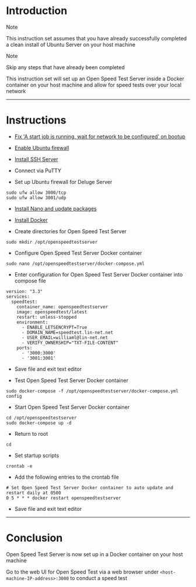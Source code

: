 # Introduction
> [!NOTE]
> This instruction set assumes that you have already successfully completed a clean install of Ubuntu Server on your host machine

> [!NOTE]
> Skip any steps that have already been completed

This instruction set will set up an Open Speed Test Server inside a Docker container on your host machine and allow for speed tests over your local network

-----
# Instructions
* [Fix 'A start job is running, wait for network to be configured' on bootup](fix_network-bootup.md)

* [Enable Ubuntu firewall](enable_firewall.md)

* [Install SSH Server](install_ssh-server.md)

* Connect via PuTTY

* Set up Ubuntu firewall for Deluge Server
```
sudo ufw allow 3000/tcp
sudo ufw allow 3001/udp
```
* [Install Nano and update packages](install_nano.md)

* [Install Docker](install_docker.md)

* Create directories for Open Speed Test Server
```
sudo mkdir /opt/openspeedtestserver
```
* Configure Open Speed Test Server Docker container
```
sudo nano /opt/openspeedtestserver/docker-compose.yml
```
* Enter configuration for Open Speed Test Server Docker container into compose file
```
version: "3.3"
services:
  speedtest:
    container_name: openspeedtestserver
    image: openspeedtest/latest
    restart: unless-stopped
    environment:
      - ENABLE_LETSENCRYPT=True
      - DOMAIN_NAME=speedtest.lin-net.net
      - USER_EMAIL=williaml@lin-net.net
      - VERIFY_OWNERSHIP="TXT-FILE-CONTENT"
    ports:
      - '3000:3000'
      - '3001:3001'
```
* Save file and exit text editor

* Test Open Speed Test Server Docker container
```
sudo docker-compose -f /opt/openspeedtestserver/docker-compose.yml config
```
* Start Open Speed Test Server Docker container
```
cd /opt/openspeedtestserver
sudo docker-compose up -d
```
* Return to root
```
cd
```
* Set startup scripts
```
crontab -e
```
* Add the following entries to the crontab file
```
# Set Open Speed Test Server Docker container to auto update and restart daily at 0500
0 5 * * * docker restart openspeedtestserver
```
* Save file and exit text editor
-----
# Conclusion
Open Speed Test Server is now set up in a Docker container on your host machine

Go to the web UI for Open Speed Test via a web browser under `<host-machine-IP-address>:3000` to conduct a speed test
